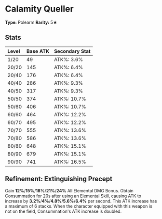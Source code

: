 # Calamity Queller

**Type:** Polearm
**Rarity:** 5★

## Stats

| Level | Base ATK | Secondary Stat |
| :--- | :--- | :--- |
| 1/20 | 49 | ATK%: 3.6% |
| 20/20 | 145 | ATK%: 6.4% |
| 20/40 | 176 | ATK%: 6.4% |
| 40/40 | 286 | ATK%: 9.3% |
| 40/50 | 317 | ATK%: 9.3% |
| 50/50 | 374 | ATK%: 10.7% |
| 50/60 | 406 | ATK%: 10.7% |
| 60/60 | 464 | ATK%: 12.2% |
| 60/70 | 495 | ATK%: 12.2% |
| 70/70 | 555 | ATK%: 13.6% |
| 70/80 | 586 | ATK%: 13.6% |
| 80/80 | 648 | ATK%: 15.1% |
| 80/90 | 679 | ATK%: 15.1% |
| 90/90 | 741 | ATK%: 16.5% |

## Refinement: Extinguishing Precept

Gain **12%**/**15%**/**18%**/**21%**/**24%** All Elemental DMG Bonus. Obtain Consummation for 20s after using an Elemental Skill, causing ATK to increase by **3.2%**/**4%**/**4.8%**/**5.6%**/**6.4%** per second. This ATK increase has a maximum of 6 stacks. When the character equipped with this weapon is not on the field, Consummation's ATK increase is doubled.

